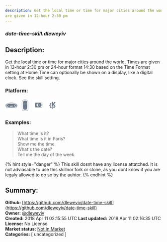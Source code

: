 ```yaml
---
description: Get the local time or time for major cities around the world.  Times
are given in 12-hour 2:30 pm 
---
```


### _date-time-skill.dleweyiv_  
## Description:  
Get the local time or time for major cities around the world.  Times
are given in 12-hour 2:30 pm or 24-hour format 14:30 based on the
Time Format setting at Home
Time can optionally be shown on a display, like a digital clock.  See
the skill setting.  
  
### Platform:  
 ![Mark I](../.gitbook/assets/mark-1-icon.png)  ![Mark II](../.gitbook/assets/mark-2-icon.png)  ![Picroft](../.gitbook/assets/picroft-icon.png)  ![plasmoid](../.gitbook/assets/kde.png)   
### Examples:  
> What time is it?  
> What time is it in Paris?  
> Show me the time.  
> What's the date?  
> Tell me the day of the week.  
  
{% hint style="danger" %}
This skill dosnt have any license attatched. It is not adviasable to use this skillnor fork or clone, as you dont know if you are legaly allowed to do so by the auhtor.
{% endhint %}
  
## Summary:  
**Github:** [https://github.com/dleweyiv/date-time-skill](https://github.com/dleweyiv/date-time-skill)  
**Owner:** [@dleweyiv](https://github.com/dleweyiv)  
**Created:** 2018 Apr 11 02:15:55 UTC  **Last updated:** 2018 Apr 11 02:16:35 UTC  
**License:** No License  
**Market status:** [Not in Market](https://market.mycroft.ai/skill/)  
**Categories:** [ uncategorized ]   
